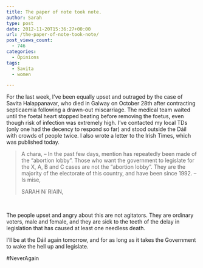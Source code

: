 ```yaml
---
title: The paper of note took note.
author: Sarah
type: post
date: 2012-11-20T15:36:27+00:00
url: /the-paper-of-note-took-note/
post_views_count:
  - 746
categories:
  - Opinions
tags:
  - Savita
  - women

---
```

For the last week, I&#8217;ve been equally upset and outraged by the case of Savita Halappanavar, who died in Galway on October 28th after contracting septicaemia following a drawn-out miscarriage. The medical team waited until the foetal heart stopped beating before removing the foetus, even though risk of infection was extremely high. I&#8217;ve contacted my local TDs (only one had the decency to respond so far) and stood outside the Dáil with crowds of people twice. I also wrote a letter to the Irish Times, which was published today.

> A chara, – In the past few days, mention has repeatedly been made of the “abortion lobby”. Those who want the government to legislate for the X, A, B and C cases are not the “abortion lobby”. They are the majority of the electorate of this country, and have been since 1992. – Is mise,
> 
> SARAH Ní­ RIAIN,

&nbsp;

The people upset and angry about this are not agitators. They are ordinary voters, male and female, and they are sick to the teeth of the delay in legislation that has caused at least one needless death.

I&#8217;ll be at the Dáil again tomorrow, and for as long as it takes the Government to wake the hell up and legislate.

#NeverAgain

&nbsp;